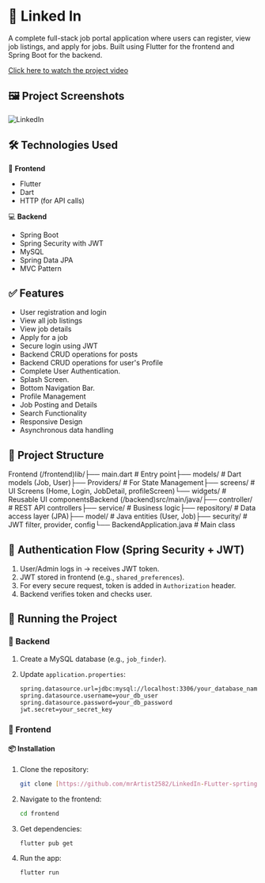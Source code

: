 # 🧿 Linked In

A complete full-stack job portal application where users can register, view job listings, and apply for jobs. Built using Flutter for the frontend and Spring Boot for the backend.


[Click here to watch the project video](https://drive.google.com/file/d/1w4jyNka3il6aOzovxAjrmrINjRzxJJ6M/view?usp=sharing)

## 🖼️ Project Screenshots
![LinkedIn](https://github.com/user-attachments/assets/dd6b2000-5c26-4a84-b686-adf1fa8bade5)


## 🛠️ Technologies Used

📱 **Frontend**

* Flutter
* Dart
* HTTP (for API calls)

💻 **Backend**

* Spring Boot
* Spring Security with JWT
* MySQL
* Spring Data JPA
* MVC Pattern

## ✅ Features

* User registration and login
* View all job listings
* View job details
* Apply for a job
* Secure login using JWT
* Backend CRUD operations for posts
* Backend CRUD operations for user's Profile
* Complete User Authentication.
* Splash Screen.
* Bottom Navigation Bar.
* Profile Management
* Job Posting and Details
* Search Functionality
* Responsive Design
* Asynchronous data handling

## 📁 Project Structure

Frontend (/frontend)lib/├── main.dart             # Entry point├── models/             # Dart models (Job, User)├── Providers/          # For State Management├── screens/            # UI Screens (Home, Login, JobDetail, profileScreen)└── widgets/            # Reusable UI componentsBackend (/backend)src/main/java/├── controller/         # REST API controllers├── service/            # Business logic├── repository/         # Data access layer (JPA)├── model/              # Java entities (User, Job)├── security/           # JWT filter, provider, config└── BackendApplication.java # Main class
## 🔐 Authentication Flow (Spring Security + JWT)

1.  User/Admin logs in → receives JWT token.
2.  JWT stored in frontend (e.g., `shared_preferences`).
3.  For every secure request, token is added in `Authorization` header.
4.  Backend verifies token and checks user.

## 🧪 Running the Project

### 🔧 Backend

1.  Create a MySQL database (e.g., `job_finder`).
2.  Update `application.properties`:

    ```properties
    spring.datasource.url=jdbc:mysql://localhost:3306/your_database_name
    spring.datasource.username=your_db_user
    spring.datasource.password=your_db_password
    jwt.secret=your_secret_key
    ```

### 📱 Frontend

#### 📦 Installation

1.  Clone the repository:

    ```bash
    git clone [https://github.com/mrArtist2582/LinkedIn-FLutter-sprting-boot.git](https://github.com/mrArtist2582/LinkedIn-FLutter-sprting-boot.git)
    ```

2.  Navigate to the frontend:

    ```bash
    cd frontend
    ```

3.  Get dependencies:

    ```bash
    flutter pub get
    ```

4.  Run the app:

    ```bash
    flutter run
    ```
